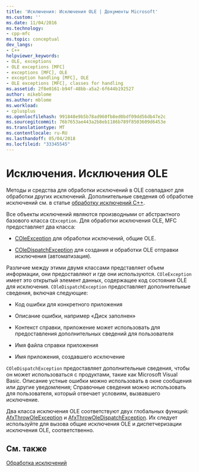 ```yaml
---
title: 'Исключения: Исключения OLE | Документы Microsoft'
ms.custom: ''
ms.date: 11/04/2016
ms.technology:
- cpp-mfc
ms.topic: conceptual
dev_langs:
- C++
helpviewer_keywords:
- OLE, exceptions
- OLE exceptions [MFC]
- exceptions [MFC], OLE
- exception handling [MFC], OLE
- OLE exceptions [MFC], classes for handling
ms.assetid: 2f8e0161-b94f-48bb-a5a2-6f644b192527
author: mikeblome
ms.author: mblome
ms.workload:
- cplusplus
ms.openlocfilehash: 991848e9b5b78ad960fb8ed0bdf09dd56db47e2c
ms.sourcegitcommit: 76b7653ae443a2b8eb1186b789f8503609d6453e
ms.translationtype: MT
ms.contentlocale: ru-RU
ms.lasthandoff: 05/04/2018
ms.locfileid: "33345545"
---
```

# <a name="exceptions-ole-exceptions"></a>Исключения. Исключения OLE
Методы и средства для обработки исключений в OLE совпадают для обработки других исключений. Дополнительные сведения об обработке исключений см. в статье [обработку исключений C++](../cpp/cpp-exception-handling.md).  
  
 Все объекты исключений являются производными от абстрактного базового класса `CException`. Для обработки исключения OLE, MFC предоставляет два класса:  
  
-   [COleException](../mfc/reference/coleexception-class.md) для обработки исключений, общие OLE.  
  
-   [COleDispatchException](../mfc/reference/coledispatchexception-class.md) для создания и обработки OLE отправки исключения (автоматизация).  
  
 Различие между этими двумя классами представляет объем информации, они предоставляют и где они используются. `COleException` имеет это открытый элемент данных, содержащее код состояния OLE для исключения. `COleDispatchException` предоставляет дополнительные сведения, включая следующие:  
  
-   Код ошибки для конкретного приложения  
  
-   Описание ошибки, например «Диск заполнен»  
  
-   Контекст справки, приложение может использовать для предоставления дополнительных сведений для пользователя  
  
-   Имя файла справки приложения  
  
-   Имя приложения, создавшего исключение  
  
 `COleDispatchException` предоставляет дополнительные сведения, чтобы он может использоваться с продуктами, такие как Microsoft Visual Basic. Описание устные ошибки можно использовать в окне сообщения или другие уведомления; Справочные сведения можно использовать для пользователя, который отвечает условиям, вызвавшего исключение.  
  
 Два класса исключения OLE соответствуют двух глобальных функций: [AfxThrowOleException](../mfc/reference/exception-processing.md#afxthrowoleexception) и [AfxThrowOleDispatchException](../mfc/reference/exception-processing.md#afxthrowoledispatchexception). Их следует используйте для вызова общие исключения OLE и диспетчеризации исключения OLE, соответственно.  
  
## <a name="see-also"></a>См. также  
 [Обработка исключений](../mfc/exception-handling-in-mfc.md)

